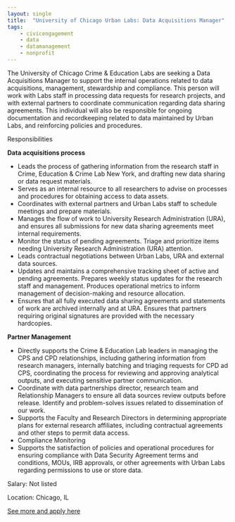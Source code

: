 ```yaml
---
layout: single
title:  "University of Chicago Urban Labs: Data Acquisitions Manager"
tags: 
    - civicengagement
    - data
    - datamanagement
    - nonprofit
---
```

The University of Chicago Crime & Education Labs are seeking a Data Acquisitions Manager to support the internal operations related to data acquisitions, management, stewardship and compliance. This person will work with Labs staff in processing data requests for research projects, and with external partners to coordinate communication regarding data sharing agreements. This individual will also be responsible for ongoing documentation and recordkeeping related to data maintained by Urban Labs, and reinforcing policies and procedures. 
 

Responsibilities

**Data acquisitions process**
* Leads the process of gathering information from the research staff in Crime, Education & Crime Lab New York, and drafting new data sharing or data request materials.
* Serves as an internal resource to all researchers to advise on processes and procedures for obtaining access to data assets.
* Coordinates with external partners and Urban Labs staff to schedule meetings and prepare materials.
* Manages the flow of work to University Research Administration (URA), and ensures all submissions for new data sharing agreements meet internal requirements.
* Monitor the status of pending agreements. Triage and prioritize items needing University Research Administration (URA) attention.
* Leads contractual negotiations between Urban Labs, URA and external data sources.
* Updates and maintains a comprehensive tracking sheet of active and pending agreements. Prepares weekly status updates for the research staff and management. Produces operational metrics to inform management of decision-making and resource allocation.
* Ensures that all fully executed data sharing agreements and statements of work are archived internally and at URA. Ensures that partners requiring original signatures are provided with the necessary hardcopies.


**Partner Management**
* Directly supports the Crime & Education Lab leaders in managing the CPS and CPD relationships, including gathering information from research managers, internally batching and triaging requests for CPD ad CPS, coordinating the process for reviewing and approving analytical outputs, and executing sensitive partner communication.
* Coordinate with data partnerships director, research team and Relationship Managers to ensure all data sources review outputs before release. Identify and problem-solves issues related to dissemination of our work.
* Supports the Faculty and Research Directors in determining appropriate plans for external research affiliates, including contractual agreements and other steps to permit data access.
* Compliance Monitoring
* Supports the satisfaction of policies and operational procedures for ensuring compliance with Data Security Agreement terms and conditions, MOUs, IRB approvals, or other agreements with Urban Labs regarding permissions to use or store data.


Salary: Not listed

Location: Chicago, IL


[See more and apply here](https://careers.npo.net/jobs/ja/13452015/&utm_source=BTI_JOB_ALERT&utm_medium=email)
